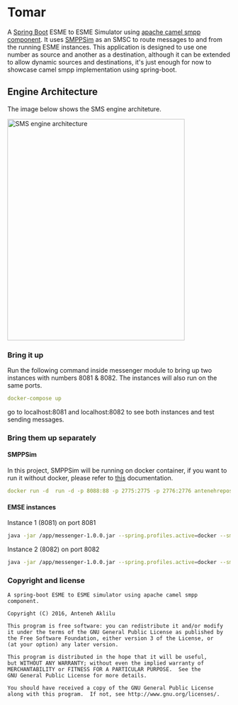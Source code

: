 # Tomar 

A [Spring Boot](https://projects.spring.io/spring-boot/) ESME to ESME Simulator using [apache camel smpp component](http://camel.apache.org/smpp.html). It uses [SMPPSim](http://www.seleniumsoftware.com/user-guide.htm) as an SMSC to route messages to and from the running ESME instances. This application is designed to use one number as source and another as a destination, although it can be extended to allow dynamic sources and destinations, it's just enough for now to showcase camel smpp implementation using spring-boot.

## Engine Architecture
The image below shows the SMS engine architeture.

<img src="http://drive.google.com/uc?export=view&id=0B78cWOygph6QT01mUWgxZWZ6UjA" alt="SMS engine architecture" width="400" height="500">

### Bring it up
Run the following command inside messenger module to bring up two instances with numbers 8081 & 8082. The instances will also run on the same ports.

```yaml 
docker-compose up 
```
go to localhost:8081 and localhost:8082 to see both instances and test sending messages.

### Bring them up separately
#### SMPPSim
In this project, SMPPSim will be running on docker container, if you want to run it without docker, please refer to [this](http://www.seleniumsoftware.com/user-guide.htm) documentation.

```yaml 
docker run -d  run -d -p 8088:88 -p 2775:2775 -p 2776:2776 antenehrepos/docker-smppsim
```

#### EMSE instances
Instance 1 (8081) on port 8081
```bash 
java -jar /app/messenger-1.0.0.jar --spring.profiles.active=docker --smpp.address-range='^(\d{3})(8081)' --smpp.origin=8081 --smpp.destination=8082 --smpp.username=smppclient1 --smpp.password=password
```
Instance 2 (8082) on port 8082
```bash
java -jar /app/messenger-1.0.0.jar --spring.profiles.active=docker --smpp.address-range='^(\d{3})(8082)' --smpp.origin=8082 --smpp.destination=8081 --smpp.username=smppclient2 --smpp.password=password
```

### Copyright and license
    A spring-boot ESME to ESME simulator using apache camel smpp component.

    Copyright (C) 2016, Anteneh Aklilu

    This program is free software: you can redistribute it and/or modify
    it under the terms of the GNU General Public License as published by
    the Free Software Foundation, either version 3 of the License, or
    (at your option) any later version.

    This program is distributed in the hope that it will be useful,
    but WITHOUT ANY WARRANTY; without even the implied warranty of
    MERCHANTABILITY or FITNESS FOR A PARTICULAR PURPOSE.  See the
    GNU General Public License for more details.

    You should have received a copy of the GNU General Public License
    along with this program.  If not, see http://www.gnu.org/licenses/.
